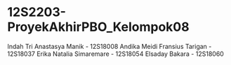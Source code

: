 # 12S2203-ProyekAkhirPBO_Kelompok08
Indah Tri Anastasya Manik - 12S18008
Andika Meidi Fransius Tarigan - 12S18037
Erika Natalia Simaremare - 12S18054
Elsaday Bakara - 12S18060
